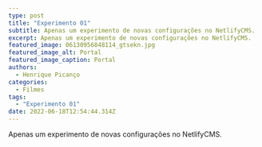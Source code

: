 ```yaml
---
type: post
title: "Experimento 01"
subtitle: Apenas um experimento de novas configurações no NetlifyCMS.
excerpt: Apenas um experimento de novas configurações no NetlifyCMS.
featured_image: 06130956848114_gtsekn.jpg
featured_image_alt: Portal
featured_image_caption: Portal
authors:
  - Henrique Picanço
categories:
  - Filmes
tags:
  - "Experimento 01"
date: 2022-06-18T12:54:44.314Z
---
```

Apenas um experimento de novas configurações no NetlifyCMS.